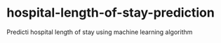 # hospital-length-of-stay-prediction
Predicti hospital length of stay using machine learning algorithm
